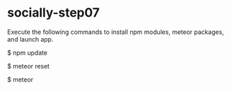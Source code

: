 # socially-step07

Execute the following commands to install npm modules,  meteor packages, and launch app.

$ npm update

$ meteor reset

$ meteor
